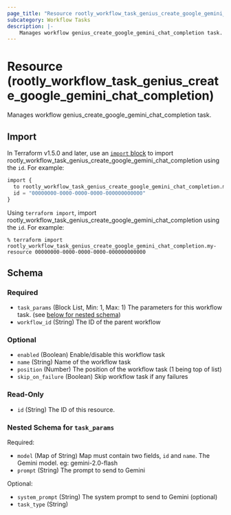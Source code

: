 ```yaml
---
page_title: "Resource rootly_workflow_task_genius_create_google_gemini_chat_completion - terraform-provider-rootly"
subcategory: Workflow Tasks
description: |-
    Manages workflow genius_create_google_gemini_chat_completion task.
---
```


# Resource (rootly_workflow_task_genius_create_google_gemini_chat_completion)

Manages workflow genius_create_google_gemini_chat_completion task.



## Import

In Terraform v1.5.0 and later, use an [`import` block](https://developer.hashicorp.com/terraform/language/import) to import rootly_workflow_task_genius_create_google_gemini_chat_completion using the `id`. For example:

```terraform
import {
  to rootly_workflow_task_genius_create_google_gemini_chat_completion.my-resource
  id = "00000000-0000-0000-0000-000000000000"
}
```

Using `terraform import`, import rootly_workflow_task_genius_create_google_gemini_chat_completion using the `id`. For example:

```console
% terraform import rootly_workflow_task_genius_create_google_gemini_chat_completion.my-resource 00000000-0000-0000-0000-000000000000
```

<!-- schema generated by tfplugindocs -->
## Schema

### Required

- `task_params` (Block List, Min: 1, Max: 1) The parameters for this workflow task. (see [below for nested schema](#nestedblock--task_params))
- `workflow_id` (String) The ID of the parent workflow

### Optional

- `enabled` (Boolean) Enable/disable this workflow task
- `name` (String) Name of the workflow task
- `position` (Number) The position of the workflow task (1 being top of list)
- `skip_on_failure` (Boolean) Skip workflow task if any failures

### Read-Only

- `id` (String) The ID of this resource.

<a id="nestedblock--task_params"></a>
### Nested Schema for `task_params`

Required:

- `model` (Map of String) Map must contain two fields, `id` and `name`. The Gemini model. eg: gemini-2.0-flash
- `prompt` (String) The prompt to send to Gemini

Optional:

- `system_prompt` (String) The system prompt to send to Gemini (optional)
- `task_type` (String)
